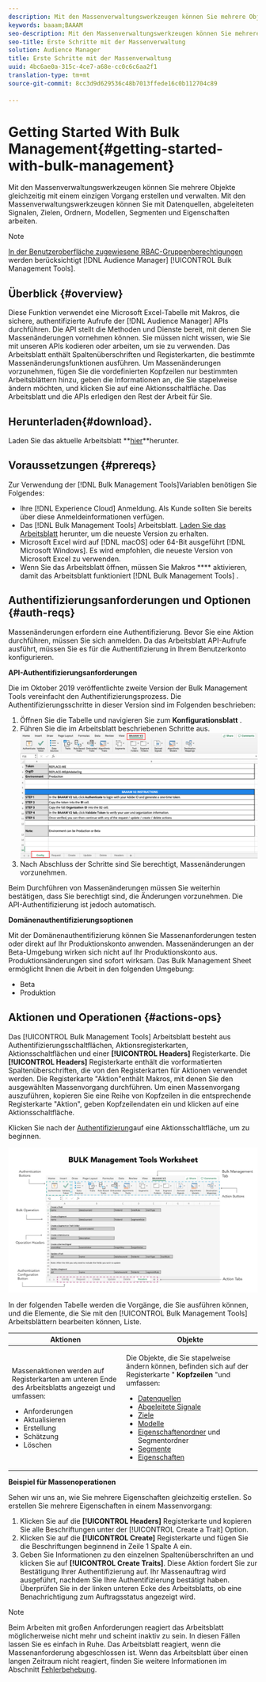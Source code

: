 ```yaml
---
description: Mit den Massenverwaltungswerkzeugen können Sie mehrere Objekte gleichzeitig mit einem einzigen Vorgang erstellen und verwalten. Mit den Massenverwaltungswerkzeugen können Sie mit Datenquellen, abgeleiteten Signalen, Zielen, Ordnern, Segmenten und Eigenschaften arbeiten.
keywords: baaam;BAAAM
seo-description: Mit den Massenverwaltungswerkzeugen können Sie mehrere Objekte gleichzeitig mit einem einzigen Vorgang erstellen und verwalten. Mit den Massenverwaltungswerkzeugen können Sie mit Datenquellen, abgeleiteten Signalen, Zielen, Ordnern, Segmenten und Eigenschaften arbeiten.
seo-title: Erste Schritte mit der Massenverwaltung
solution: Audience Manager
title: Erste Schritte mit der Massenverwaltung
uuid: 4bc6ae0a-315c-4ce7-a68e-cc0c6c6aa2f1
translation-type: tm+mt
source-git-commit: 8cc3d9d629536c48b7013ffede16c0b112704c89

---
```



# Getting Started With Bulk Management{#getting-started-with-bulk-management}

Mit den Massenverwaltungswerkzeugen können Sie mehrere Objekte gleichzeitig mit einem einzigen Vorgang erstellen und verwalten. Mit den Massenverwaltungswerkzeugen können Sie mit Datenquellen, abgeleiteten Signalen, Zielen, Ordnern, Modellen, Segmenten und Eigenschaften arbeiten.

<!-- 

c_bulk_start.xml

 -->

>[!NOTE]
>
>[In der Benutzeroberfläche zugewiesene RBAC-Gruppenberechtigungen](../../features/administration/administration-overview.md) werden berücksichtigt [!DNL Audience Manager] [!UICONTROL Bulk Management Tools].

## Überblick {#overview}

Diese Funktion verwendet eine Microsoft Excel-Tabelle mit Makros, die sichere, authentifizierte Aufrufe der [!DNL Audience Manager] APIs durchführen. Die API stellt die Methoden und Dienste bereit, mit denen Sie Massenänderungen vornehmen können. Sie müssen nicht wissen, wie Sie mit unseren APIs kodieren oder arbeiten, um sie zu verwenden. Das Arbeitsblatt enthält Spaltenüberschriften und Registerkarten, die bestimmte Massenänderungsfunktionen ausführen. Um Massenänderungen vorzunehmen, fügen Sie die vordefinierten Kopfzeilen nur bestimmten Arbeitsblättern hinzu, geben die Informationen an, die Sie stapelweise ändern möchten, und klicken Sie auf eine Aktionsschaltfläche. Das Arbeitsblatt und die APIs erledigen den Rest der Arbeit für Sie.

## Herunterladen{#download}.

Laden Sie das aktuelle Arbeitsblatt **[hier](assets/BAAAM_V2_20200311.xlsm)**herunter.

## Voraussetzungen {#prereqs}

Zur Verwendung der [!DNL Bulk Management Tools]Variablen benötigen Sie Folgendes:

* Ihre [!DNL Experience Cloud] Anmeldung. Als Kunde sollten Sie bereits über diese Anmeldeinformationen verfügen.
* Das [!DNL Bulk Management Tools] Arbeitsblatt. [Laden Sie das Arbeitsblatt](assets/BAAAM_V2_20200311.xlsm) herunter, um die neueste Version zu erhalten.
* Microsoft Excel wird auf [!DNL macOS] oder 64-Bit ausgeführt [!DNL Microsoft Windows]. Es wird empfohlen, die neueste Version von Microsoft Excel zu verwenden.
* Wenn Sie das Arbeitsblatt öffnen, müssen Sie Makros **** aktivieren, damit das Arbeitsblatt funktioniert [!DNL Bulk Management Tools] .

## Authentifizierungsanforderungen und Optionen {#auth-reqs}

Massenänderungen erfordern eine Authentifizierung. Bevor Sie eine Aktion durchführen, müssen Sie sich anmelden. Da das Arbeitsblatt API-Aufrufe ausführt, müssen Sie es für die Authentifizierung in Ihrem Benutzerkonto konfigurieren.

**API-Authentifizierungsanforderungen**

Die im Oktober 2019 veröffentlichte zweite Version der Bulk Management Tools vereinfacht den Authentifizierungsprozess. Die Authentifizierungsschritte in dieser Version sind im Folgenden beschrieben:

1. Öffnen Sie die Tabelle und navigieren Sie zum **Konfigurationsblatt** .
2. Führen Sie die im Arbeitsblatt beschriebenen Schritte aus.
   ![](assets/baaam-authentication.png)
3. Nach Abschluss der Schritte sind Sie berechtigt, Massenänderungen vorzunehmen.

Beim Durchführen von Massenänderungen müssen Sie weiterhin bestätigen, dass Sie berechtigt sind, die Änderungen vorzunehmen. Die API-Authentifizierung ist jedoch automatisch.

**Domänenauthentifizierungsoptionen**

Mit der Domänenauthentifizierung können Sie Massenanforderungen testen oder direkt auf Ihr Produktionskonto anwenden. Massenänderungen an der Beta-Umgebung wirken sich nicht auf Ihr Produktionskonto aus. Produktionsänderungen sind sofort wirksam. Das Bulk Management Sheet ermöglicht Ihnen die Arbeit in den folgenden Umgebung:

* Beta
* Produktion

## Aktionen und Operationen {#actions-ops}

Das [!UICONTROL Bulk Management Tools] Arbeitsblatt besteht aus Authentifizierungsschaltflächen, Aktionsregisterkarten, Aktionsschaltflächen und einer **[!UICONTROL Headers]** Registerkarte. Die **[!UICONTROL Headers]** Registerkarte enthält die vorformatierten Spaltenüberschriften, die von den Registerkarten für Aktionen verwendet werden. Die Registerkarte &quot;Aktion&quot;enthält Makros, mit denen Sie den ausgewählten Massenvorgang durchführen. Um einen Massenvorgang auszuführen, kopieren Sie eine Reihe von Kopfzeilen in die entsprechende Registerkarte &quot;Aktion&quot;, geben Kopfzeilendaten ein und klicken auf eine Aktionsschaltfläche.

Klicken Sie nach der [Authentifizierung](#auth-reqs)auf eine Aktionsschaltfläche, um zu beginnen.

![](assets/baaam-worksheet.png)

In der folgenden Tabelle werden die Vorgänge, die Sie ausführen können, und die Elemente, die Sie mit den [!UICONTROL Bulk Management Tools] Arbeitsblättern bearbeiten können, Liste.

<table id="table_B9B3E09B692E42BAA52FB32C18B00709"> 
 <thead> 
  <tr> 
   <th colname="col1" class="entry"> Aktionen </th> 
   <th colname="col2" class="entry"> Objekte </th> 
  </tr> 
 </thead>
 <tbody> 
  <tr> 
   <td colname="col1"> <p>Massenaktionen werden auf Registerkarten am unteren Ende des Arbeitsblatts angezeigt und umfassen: </p> <p> 
     <ul id="ul_49F46B9E00C045D29E40258EB7BDCFBB"> 
      <li id="li_193C41EA19EF4D738FBA037D2BF9B05C">Anforderungen </li> 
      <li id="li_5BE2E13D839F4958AAA5C01B7EFC5096">Aktualisieren </li> 
      <li id="li_4CCCC739795945DF8C89787F9A67EB88">Erstellung     </li> 
      <li id="li_C7D36D2BDF0448CEAF3A5EABE41038E8">Schätzung </li> 
      <li id="li_07A3E94326124A3092362D9896EB7732">Löschen </li> 
     </ul> </p> </td> 
   <td colname="col2"> <p>Die Objekte, die Sie stapelweise ändern können, befinden sich auf der Registerkarte " <b><span class="uicontrol"> Kopfzeilen</span></b> "und umfassen: </p> <p> 
     <ul id="ul_A7A96F2B1B63430B9A1E1184AC5FA8F2"> 
      <li id="li_E3D9E2E190B04BE685337AC6140C371C"> <a href="../../features/datasources-list-and-settings.md#data-sources-list-and-settings"> Datenquellen</a> </li> 
      <li id="li_B645385E40684FA28770913EAF18CB2C"> <a href="../../features/derived-signals.md"> Abgeleitete Signale</a> </li> 
      <li id="li_9059F8C4A41A410899BDEFC76D3F5949"> <a href="../../features/destinations/destinations.md"> Ziele</a> </li> 
      <li> <a href="../../features/algorithmic-models/understanding-models.md"> Modelle</a> </li> 
      <li id="li_BB5A445150754E53AA38C78461326932"> <a href="../../features/traits/trait-storage.md#trait-storage"> Eigenschaftenordner</a> und Segmentordner </li> 
      <li id="li_7A27DBF64E0945CF8AE8C96E8C6EDA09"> <a href="../../features/segments/segments-purpose.md"> Segmente</a> </li> 
      <li id="li_A4640A34930040DEA8555EAF0AE2A702"> <a href="../../features/traits/trait-details-page.md"> Eigenschaften</a> </li> 
     </ul> </p> </td> 
  </tr> 
 </tbody> 
</table>

**Beispiel für Massenoperationen**

Sehen wir uns an, wie Sie mehrere Eigenschaften gleichzeitig erstellen. So erstellen Sie mehrere Eigenschaften in einem Massenvorgang:

1. Klicken Sie auf die **[!UICONTROL Headers]** Registerkarte und kopieren Sie alle Beschriftungen unter der [!UICONTROL Create a Trait] Option.
2. Klicken Sie auf die **[!UICONTROL Create]** Registerkarte und fügen Sie die Beschriftungen beginnend in Zeile 1 Spalte A ein.
3. Geben Sie Informationen zu den einzelnen Spaltenüberschriften an und klicken Sie auf **[!UICONTROL Create Traits]**. Diese Aktion fordert Sie zur Bestätigung Ihrer Authentifizierung auf. Ihr Massenauftrag wird ausgeführt, nachdem Sie Ihre Authentifizierung bestätigt haben. Überprüfen Sie in der linken unteren Ecke des Arbeitsblatts, ob eine Benachrichtigung zum Auftragsstatus angezeigt wird.


>[!NOTE]
>
>Beim Arbeiten mit großen Anforderungen reagiert das Arbeitsblatt möglicherweise nicht mehr und scheint inaktiv zu sein. In diesen Fällen lassen Sie es einfach in Ruhe. Das Arbeitsblatt reagiert, wenn die Massenanforderung abgeschlossen ist. Wenn das Arbeitsblatt über einen langen Zeitraum nicht reagiert, finden Sie weitere Informationen im Abschnitt [Fehlerbehebung](../../reference/bulk-management-tools/bulk-troubleshooting.md).

